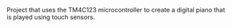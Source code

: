 Project that uses the TM4C123 microcontroller to create a digital piano that is played using touch sensors.